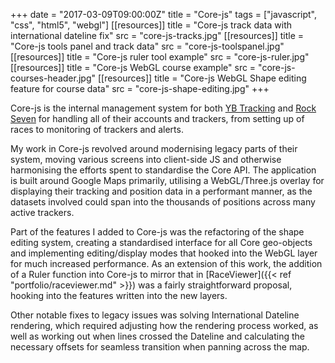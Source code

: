 +++
date = "2017-03-09T09:00:00Z"
title = "Core-js"
tags = ["javascript", "css", "html5", "webgl"]
[[resources]]
title = "Core-js track data with international dateline fix"
src = "core-js-tracks.jpg"
[[resources]]
title = "Core-js tools panel and track data"
src = "core-js-toolspanel.jpg"
[[resources]]
title = "Core-js ruler tool example"
src = "core-js-ruler.jpg"
[[resources]]
title = "Core-js WebGL course example"
src = "core-js-courses-header.jpg"
[[resources]]
title = "Core-js WebGL Shape editing feature for course data"
src = "core-js-shape-editing.jpg"
+++

Core-js is the internal management system for both [YB Tracking](https://www.ybtracking.com/) and [Rock Seven](http://www.rock7mobile.com/) for handling all of their accounts and trackers, from setting up of races to monitoring of trackers and alerts.

<!--more-->

My work in Core-js revolved around modernising legacy parts of their system, moving various screens into client-side JS and otherwise harmonising the efforts spent to standardise the Core API. The application is built around Google Maps primarily, utilising a WebGL/Three.js overlay for displaying their tracking and position data in a performant manner, as the datasets involved could span into the thousands of positions across many active trackers.

Part of the features I added to Core-js was the refactoring of the shape editing system, creating a standardised interface for all Core geo-objects and implementing editing/display modes that hooked into the WebGL layer for much increased performance. As an extension of this work, the addition of a Ruler function into Core-js to mirror that in [RaceViewer]({{< ref "portfolio/raceviewer.md" >}}) was a fairly straightforward proposal, hooking into the features written into the new layers.

Other notable fixes to legacy issues was solving International Dateline rendering, which required adjusting how the rendering process worked, as well as working out when lines crossed the Dateline and calculating the necessary offsets for seamless transition when panning across the map.
